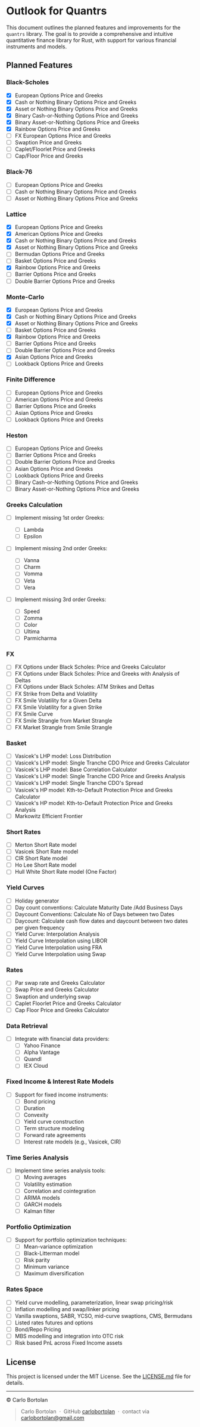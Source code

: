 # Outlook for Quantrs

This document outlines the planned features and improvements for the `quantrs` library. The goal is to provide a comprehensive and intuitive quantitative finance library for Rust, with support for various financial instruments and models.

## Planned Features

### Black-Scholes

- [x] European Options Price and Greeks
- [x] Cash or Nothing Binary Options Price and Greeks
- [x] Asset or Nothing Binary Options Price and Greeks
- [x] Binary Cash-or-Nothing Options Price and Greeks
- [x] Binary Asset-or-Nothing Options Price and Greeks
- [x] Rainbow Options Price and Greeks
- [ ] FX European Options Price and Greeks
- [ ] Swaption Price and Greeks
- [ ] Caplet/Floorlet Price and Greeks
- [ ] Cap/Floor Price and Greeks

### Black-76

- [ ] European Options Price and Greeks
- [ ] Cash or Nothing Binary Options Price and Greeks
- [ ] Asset or Nothing Binary Options Price and Greeks

### Lattice

- [x] European Options Price and Greeks
- [x] American Options Price and Greeks
- [x] Cash or Nothing Binary Options Price and Greeks
- [x] Asset or Nothing Binary Options Price and Greeks
- [ ] Bermudan Options Price and Greeks
- [ ] Basket Options Price and Greeks
- [x] Rainbow Options Price and Greeks
- [ ] Barrier Options Price and Greeks
- [ ] Double Barrier Options Price and Greeks

### Monte-Carlo

- [x] European Options Price and Greeks
- [x] Cash or Nothing Binary Options Price and Greeks
- [x] Asset or Nothing Binary Options Price and Greeks
- [ ] Basket Options Price and Greeks
- [x] Rainbow Options Price and Greeks
- [ ] Barrier Options Price and Greeks
- [ ] Double Barrier Options Price and Greeks
- [x] Asian Options Price and Greeks
- [ ] Lookback Options Price and Greeks

### Finite Difference

- [ ] European Options Price and Greeks
- [ ] American Options Price and Greeks
- [ ] Barrier Options Price and Greeks
- [ ] Asian Options Price and Greeks
- [ ] Lookback Options Price and Greeks

### Heston

- [ ] European Options Price and Greeks
- [ ] Barrier Options Price and Greeks
- [ ] Double Barrier Options Price and Greeks
- [ ] Asian Options Price and Greeks
- [ ] Lookback Options Price and Greeks
- [ ] Binary Cash-or-Nothing Options Price and Greeks
- [ ] Binary Asset-or-Nothing Options Price and Greeks

### Greeks Calculation

- [ ] Implement missing 1st order Greeks:

  - [ ] Lambda
  - [ ] Epsilon

- [ ] Implement missing 2nd order Greeks:

  - [ ] Vanna
  - [ ] Charm
  - [ ] Vomma
  - [ ] Veta
  - [ ] Vera

- [ ] Implement missing 3rd order Greeks:

  - [ ] Speed
  - [ ] Zomma
  - [ ] Color
  - [ ] Ultima
  - [ ] Parmicharma

### FX

- [ ] FX Options under Black Scholes: Price and Greeks Calculator
- [ ] FX Options under Black Scholes: Price and Greeks with Analysis of Deltas
- [ ] FX Options under Black Scholes: ATM Strikes and Deltas
- [ ] FX Strike from Delta and Volatility
- [ ] FX Smile Volatility for a Given Delta
- [ ] FX Smile Volatility for a given Strike
- [ ] FX Smile Curve
- [ ] FX Smile Strangle from Market Strangle
- [ ] FX Market Strangle from Smile Strangle

### Basket

- [ ] Vasicek's LHP model: Loss Distribution
- [ ] Vasicek's LHP model: Single Tranche CDO Price and Greeks Calculator
- [ ] Vasicek's LHP model: Base Correlation Calculator
- [ ] Vasicek's LHP model: Single Tranche CDO Price and Greeks Analysis
- [ ] Vasicek's LHP model: Single Tranche CDO's Spread
- [ ] Vasicek's HP model: Kth-to-Default Protection Price and Greeks Calculator
- [ ] Vasicek's HP model: Kth-to-Default Protection Price and Greeks Analysis
- [ ] Markowitz Efficient Frontier

### Short Rates

- [ ] Merton Short Rate model
- [ ] Vasicek Short Rate model
- [ ] CIR Short Rate model
- [ ] Ho Lee Short Rate model
- [ ] Hull White Short Rate model (One Factor)

### Yield Curves

- [ ] Holiday generator
- [ ] Day count conventions: Calculate Maturity Date /Add Business Days
- [ ] Daycount Conventions: Calculate No of Days between two Dates
- [ ] Daycount: Calculate cash flow dates and daycount between two dates per given frequency
- [ ] Yield Curve: Interpolation Analysis
- [ ] Yield Curve Interpolation using LIBOR
- [ ] Yield Curve Interpolation using FRA
- [ ] Yield Curve Interpolation using Swap

### Rates

- [ ] Par swap rate and Greeks Calculator
- [ ] Swap Price and Greeks Calculator
- [ ] Swaption and underlying swap
- [ ] Caplet Floorlet Price and Greeks Calculator
- [ ] Cap Floor Price and Greeks Calculator

### Data Retrieval

- [ ] Integrate with financial data providers:
  - [ ] Yahoo Finance
  - [ ] Alpha Vantage
  - [ ] Quandl
  - [ ] IEX Cloud

### Fixed Income & Interest Rate Models

- [ ] Support for fixed income instruments:
  - [ ] Bond pricing
  - [ ] Duration
  - [ ] Convexity
  - [ ] Yield curve construction
  - [ ] Term structure modeling
  - [ ] Forward rate agreements
  - [ ] Interest rate models (e.g., Vasicek, CIR)

### Time Series Analysis

- [ ] Implement time series analysis tools:
  - [ ] Moving averages
  - [ ] Volatility estimation
  - [ ] Correlation and cointegration
  - [ ] ARIMA models
  - [ ] GARCH models
  - [ ] Kalman filter

### Portfolio Optimization

- [ ] Support for portfolio optimization techniques:
  - [ ] Mean-variance optimization
  - [ ] Black-Litterman model
  - [ ] Risk parity
  - [ ] Minimum variance
  - [ ] Maximum diversification

### Rates Space
- [ ] Yield curve modelling, parameterization, linear swap pricing/risk
- [ ] Inflation modelling and swap/linker pricing
- [ ] Vanilla swaptions, SABR, YCSO, mid-curve swaptions, CMS, Bermudans
- [ ] Listed rates futures and options
- [ ] Bond/Repo Pricing
- [ ] MBS modelling and integration into OTC risk
- [ ] Risk based PnL across Fixed Income assets

## License

This project is licensed under the MIT License. See the [LICENSE.md](LICENSE.md) file for details.

---

© Carlo Bortolan

> Carlo Bortolan &nbsp;&middot;&nbsp;
> GitHub [carlobortolan](https://github.com/carlobortolan) &nbsp;&middot;&nbsp;
> contact via [carlobortolan@gmail.com](mailto:carlobortolan@gmail.com)
